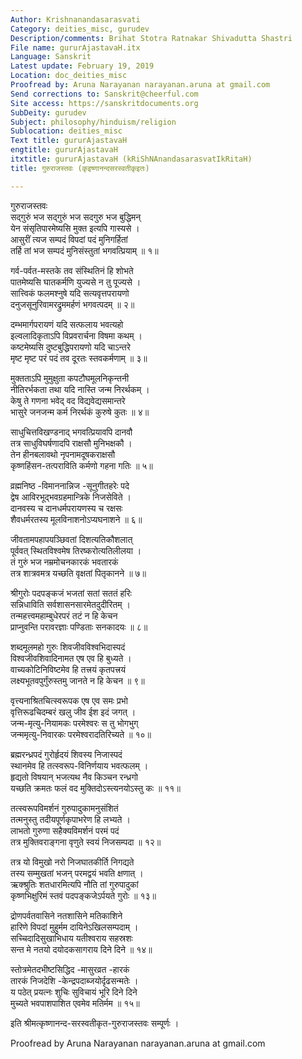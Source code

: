 ```yaml
---
Author: Krishnanandasarasvati
Category: deities_misc, gurudev
Description/comments: Brihat Stotra Ratnakar Shivadutta Shastri
File name: gururAjastavaH.itx
Language: Sanskrit
Latest update: February 19, 2019
Location: doc_deities_misc
Proofread by: Aruna Narayanan narayanan.aruna at gmail.com
Send corrections to: Sanskrit@cheerful.com
Site access: https://sanskritdocuments.org
SubDeity: gurudev
Subject: philosophy/hinduism/religion
Sublocation: deities_misc
Text title: gururAjastavaH
engtitle: gururAjastavaH
itxtitle: gururAjastavaH (kRiShNAnandasarasvatIkRitaH)
title: गुरुराजस्तवः (कृइष्णानन्दसरस्वतीकृइतः)

---
```

  
 गुरुराजस्तवः   
सद्गुरुं भज सद्गुरुं भज सदगुरु भज बुद्धिमन्  
     येन संसृतिपारमेष्यसि मुक्त इत्यपि गास्यसे ।  
आसुरीं त्यज सम्पदं विपदां पदं मुनिगर्हितां  
     तर्हि तां भज सम्पदं मुनिसंस्तुतां भगवत्प्रियाम् ॥ १॥  
  
गर्व-पर्वत-मस्तके तव संस्थितिनं हि शोभते  
     पातमेष्यसि घातकर्मणि युज्यसे न तु पूज्यसे ।  
सात्त्विकं फलमश्नुषे यदि सत्यवृत्तपरायणो  
     दनुजसूनुरिवामरद्रुममर्हणं भगवत्पदम् ॥ २॥  
  
दम्भमार्गपरायणं यदि सत्फलाय भवत्यहो  
     इल्वलादिकृताऽपि विप्रवरार्चना विषमा कथम् ।  
कष्टमेष्यसि दुष्टबुद्धिपरायणो यदि चाऽन्तरे  
     मृष्ट मृष्ट परं पदं तव दूरतः स्तवकर्मणाम् ॥ ३॥  
  
मुक्तताऽपि मुमुक्षुता कपटौघमूलनिकृन्तनी  
     नीतिरर्भकता तथा यदि नास्ति जन्म निरर्थकम् ।  
केषु ते गणना भवेद् वद विद्यवेद्यसमान्तरे  
     भासुरे जनजन्म कर्म निरर्थकं कुरुषे कुतः ॥ ४॥  
  
साधुचित्तविखण्डनाद् भगवत्प्रियावपि दानवौ  
     तत्र साधुविघर्षणादपि राक्षसौ मुनिभक्षकौ ।  
तेन हीनबलावथो नृपनामदूषकराक्षसौ  
     कृष्णहिंसन-तत्पराविति कर्मणो गहना गतिः ॥ ५॥  
  
व्रह्मनिष्ठ -विमाननान्निज -सूनुगीतहरेः पदे  
     द्वेष आविरभूद्भवग्रहमान्त्रिके निजसेविते ।  
दानवस्य च दानधर्मपरायणस्य च रक्षसः  
     शैवधर्मरतस्य मूलविनाशनोऽप्यघनाशने ॥ ६॥  
  
जीवतामपहापयञ्छिवतां दिशत्यतिकौशलात्  
     पूर्ववत् स्थितविश्वमेष तिरष्करोत्यतिलीलया ।  
तं गुरुं भज नम्रमोचनकारकं भवतारकं  
     तत्र शात्रवमत्र यच्छति वृक्षतां पितृकानने ॥ ७॥  
  
श्रीगुरोः पदपङ्कजं भजतां सतां सततं हरिः  
     सन्निधाविति सर्वशासनसारमेतदुदीरितम् ।  
तन्महत्त्वमहाम्बुधेरपरं तटं न हि केचन  
     प्राप्नुवन्ति परावरज्ञाः पण्डिताः सनकादयः ॥ ८॥  
  
शब्दमूलमहो गुरुः शिवजीवविश्वभिदास्पदं  
     विश्वजीवशिवादिनामत एष एव हि बुध्यते ।  
वाच्यकोटिनिविष्टमेव हि तत्त्रयं कृतपत्त्रयं  
     लक्ष्यभूतवपुर्गुंरुस्तमु जानते न हि केचन ॥ ९॥  
  
वृत्त्यनाश्रितचित्स्वरूपक एष एव समः प्रभो  
     वृत्तिरूढचिदम्बरं खलु जीव ईश इदं जगत् ।  
जन्म-मृत्यु-नियामकः परमेश्वरः स तु भोगभुग्  
     जन्ममृत्यु-निवारकः परमेश्वरादतिरिच्यते ॥ १०॥  
  
ब्रह्मरन्ध्रपदं गुरोर्हृदयं शिवस्य निजास्पदं  
     स्थानमेव हि तत्स्वरूप-विनिर्णयाय भवत्फलम् ।  
हृद्यतो विषयान् भजत्यथ नैव किञ्चन रन्ध्रगो  
     यच्छति क्रमतः फलं वद मुक्तिदोऽस्त्यनयोऽस्तु कः ॥ ११॥  
  
तत्स्वरूपविमर्शनं गुरुपादुकामनुसंशितं  
     तत्मनुस्तु तदीयपूर्णकृपाभरेण हि लभ्यते ।  
लाभतो गुरुणा सहैक्यविमर्शनं परमं पदं  
     तत्र मुक्तिवराङ्गना वृणुते स्वयं निजसम्पदा ॥ १२॥  
  
तत्र यो विमुखो नरो निजघातकीर्ति निगद्यते  
     तस्य सम्मुखतां भजन् परमद्वयं भवति क्षणात् ।  
ऋक्श्रुतिः शतधारमित्यपि नौति तां गुरुपादुकां  
     कृष्णभिक्षुरिमं स्तवं पदपङ्कजेऽर्पयते गुरोः ॥ १३॥  
  
द्रोणपर्वतवासिने नतशासिने मतिकाशिने  
     हारिणे विपदां मुहुर्मम दायिनेऽखिलसम्पदाम् ।  
सच्चिदादिसुखाभिधाय यतीश्वराय सहस्रशः  
     सन्त मे नतयो दयोदकसागराय दिने दिने ॥ १४॥  
  
स्तोत्रमेतदभीष्टसिद्धिद -मासुरव्रत -हारकं  
     तारकं निजदेशि -केन्द्रपदाब्जयोर्दृढसन्मतेः ।  
य पठेत् प्रयत्नः शुचिः सुविचायं भूरि दिने दिने  
     मुच्यते भवपाशपाशित एवमेव मतिर्मम ॥ १५॥  
  
इति श्रीमत्कृष्णानन्द-सरस्वतीकृत-गुरुराजस्तवः सम्पूर्णः ।  
  
  
Proofread by Aruna Narayanan narayanan.aruna at gmail.com  
  
